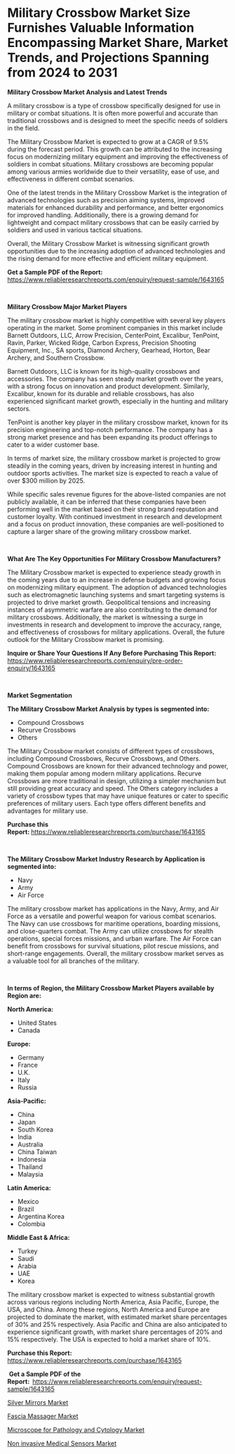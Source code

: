 <p><h1>Military Crossbow Market Size Furnishes Valuable Information Encompassing Market Share, Market Trends, and Projections Spanning from 2024 to 2031</h1></p><p><strong>Military Crossbow Market Analysis and Latest Trends</strong></p>
<p><p>A military crossbow is a type of crossbow specifically designed for use in military or combat situations. It is often more powerful and accurate than traditional crossbows and is designed to meet the specific needs of soldiers in the field. </p><p>The Military Crossbow Market is expected to grow at a CAGR of 9.5% during the forecast period. This growth can be attributed to the increasing focus on modernizing military equipment and improving the effectiveness of soldiers in combat situations. Military crossbows are becoming popular among various armies worldwide due to their versatility, ease of use, and effectiveness in different combat scenarios. </p><p>One of the latest trends in the Military Crossbow Market is the integration of advanced technologies such as precision aiming systems, improved materials for enhanced durability and performance, and better ergonomics for improved handling. Additionally, there is a growing demand for lightweight and compact military crossbows that can be easily carried by soldiers and used in various tactical situations. </p><p>Overall, the Military Crossbow Market is witnessing significant growth opportunities due to the increasing adoption of advanced technologies and the rising demand for more effective and efficient military equipment.</p></p>
<p><strong>Get a Sample PDF of the Report:&nbsp;</strong> <a href="https://www.reliableresearchreports.com/enquiry/request-sample/1643165">https://www.reliableresearchreports.com/enquiry/request-sample/1643165</a></p>
<p>&nbsp;</p>
<p><strong>Military Crossbow Major Market Players</strong></p>
<p><p>The military crossbow market is highly competitive with several key players operating in the market. Some prominent companies in this market include Barnett Outdoors, LLC, Arrow Precision, CenterPoint, Excalibur, TenPoint, Ravin, Parker, Wicked Ridge, Carbon Express, Precision Shooting Equipment, Inc., SA sports, Diamond Archery, Gearhead, Horton, Bear Archery, and Southern Crossbow.</p><p>Barnett Outdoors, LLC is known for its high-quality crossbows and accessories. The company has seen steady market growth over the years, with a strong focus on innovation and product development. Similarly, Excalibur, known for its durable and reliable crossbows, has also experienced significant market growth, especially in the hunting and military sectors.</p><p>TenPoint is another key player in the military crossbow market, known for its precision engineering and top-notch performance. The company has a strong market presence and has been expanding its product offerings to cater to a wider customer base.</p><p>In terms of market size, the military crossbow market is projected to grow steadily in the coming years, driven by increasing interest in hunting and outdoor sports activities. The market size is expected to reach a value of over $300 million by 2025.</p><p>While specific sales revenue figures for the above-listed companies are not publicly available, it can be inferred that these companies have been performing well in the market based on their strong brand reputation and customer loyalty. With continued investment in research and development and a focus on product innovation, these companies are well-positioned to capture a larger share of the growing military crossbow market.</p></p>
<p>&nbsp;</p>
<p><strong>What Are The Key Opportunities For Military Crossbow Manufacturers?</strong></p>
<p><p>The Military Crossbow market is expected to experience steady growth in the coming years due to an increase in defense budgets and growing focus on modernizing military equipment. The adoption of advanced technologies such as electromagnetic launching systems and smart targeting systems is projected to drive market growth. Geopolitical tensions and increasing instances of asymmetric warfare are also contributing to the demand for military crossbows. Additionally, the market is witnessing a surge in investments in research and development to improve the accuracy, range, and effectiveness of crossbows for military applications. Overall, the future outlook for the Military Crossbow market is promising.</p></p>
<p><strong>Inquire or Share Your Questions If Any Before Purchasing This Report:</strong> <a href="https://www.reliableresearchreports.com/enquiry/pre-order-enquiry/1643165">https://www.reliableresearchreports.com/enquiry/pre-order-enquiry/1643165</a></p>
<p>&nbsp;</p>
<p><strong>Market Segmentation</strong></p>
<p><strong>The Military Crossbow Market Analysis by types is segmented into:</strong></p>
<p><ul><li>Compound Crossbows</li><li>Recurve Crossbows</li><li>Others</li></ul></p>
<p><p>The Military Crossbow market consists of different types of crossbows, including Compound Crossbows, Recurve Crossbows, and Others. Compound Crossbows are known for their advanced technology and power, making them popular among modern military applications. Recurve Crossbows are more traditional in design, utilizing a simpler mechanism but still providing great accuracy and speed. The Others category includes a variety of crossbow types that may have unique features or cater to specific preferences of military users. Each type offers different benefits and advantages for military use.</p></p>
<p><strong>Purchase this Report:&nbsp;</strong><a href="https://www.reliableresearchreports.com/purchase/1643165">https://www.reliableresearchreports.com/purchase/1643165</a></p>
<p>&nbsp;</p>
<p><strong>The Military Crossbow Market Industry Research by Application is segmented into:</strong></p>
<p><ul><li>Navy</li><li>Army</li><li>Air Force</li></ul></p>
<p><p>The military crossbow market has applications in the Navy, Army, and Air Force as a versatile and powerful weapon for various combat scenarios. The Navy can use crossbows for maritime operations, boarding missions, and close-quarters combat. The Army can utilize crossbows for stealth operations, special forces missions, and urban warfare. The Air Force can benefit from crossbows for survival situations, pilot rescue missions, and short-range engagements. Overall, the military crossbow market serves as a valuable tool for all branches of the military.</p></p>
<p>&nbsp;</p>
<p><strong>In terms of Region, the Military Crossbow Market Players available by Region are:</strong></p>
<p>
    <p> <strong> North America: </strong>
        <ul>
            <li>United States</li>
            <li>Canada</li>
        </ul>
        </p> 
    <p> <strong> Europe: </strong>
        <ul>
            <li>Germany</li>
            <li>France</li>
            <li>U.K.</li>
            <li>Italy</li>
            <li>Russia</li>
        </ul>
        </p> 
    <p> <strong> Asia-Pacific: </strong>
        <ul>
            <li>China</li>
            <li>Japan</li>
            <li>South Korea</li>
            <li>India</li>
            <li>Australia</li>
            <li>China Taiwan</li>
            <li>Indonesia</li>
            <li>Thailand</li>
            <li>Malaysia</li>
        </ul>
        </p> 
    <p> <strong> Latin America: </strong>
        <ul>
            <li>Mexico</li>
            <li>Brazil</li>
            <li>Argentina Korea</li>
            <li>Colombia</li>
        </ul>
        </p> 
    <p> <strong> Middle East & Africa: </strong>
        <ul>
            <li>Turkey</li>
            <li>Saudi</li>
            <li>Arabia</li>
            <li>UAE</li>
            <li>Korea</li>
        </ul>
    </p>
    </p>
<p><p>The military crossbow market is expected to witness substantial growth across various regions including North America, Asia Pacific, Europe, the USA, and China. Among these regions, North America and Europe are projected to dominate the market, with estimated market share percentages of 30% and 25% respectively. Asia Pacific and China are also anticipated to experience significant growth, with market share percentages of 20% and 15% respectively. The USA is expected to hold a market share of 10%.</p></p>
<p><strong>Purchase this Report: </strong><a href="https://www.reliableresearchreports.com/purchase/1643165">https://www.reliableresearchreports.com/purchase/1643165</a></p>
<p>&nbsp;<strong>Get a Sample PDF of the Report:&nbsp;&nbsp;</strong><a href="https://www.reliableresearchreports.com/enquiry/request-sample/1643165">https://www.reliableresearchreports.com/enquiry/request-sample/1643165</a></p>
<p><strong></strong></p>
<p><p><a href="https://github.com/guneycigdem35/Market-Research-Report-List-2/blob/main/silver-mirrors-market.md">Silver Mirrors Market</a></p><p><a href="https://github.com/biheemgalvinlouises6hokrh3h/Market-Research-Report-List-1/blob/main/fascia-massager-market.md">Fascia Massager Market</a></p><p><a href="https://issuu.com/reportprime-2/docs/microscope-for-pathology-and-cytology-market-size-">Microscope for Pathology and Cytology Market</a></p><p><a href="https://issuu.com/reportprime-2/docs/non-invasive-medical-sensors-market-size-2030.pptx">Non invasive Medical Sensors Market</a></p></p>